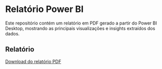 # Relatório Power BI
Este repositório contém um relatório em PDF gerado a partir do Power BI Desktop, mostrando as principais visualizações e insights extraídos dos dados.

## Relatório
[Download do relatório PDF](./sample_financial.pdf)
